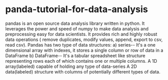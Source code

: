 # panda-tutorial-for-data-analysis
pandas is an open source data analysis library written in python. It leverages the power and speed of numpy to make data analysis and preprocessing easy for data scientists. It provides rich and highly robust 
data operations ( remove duplicates, modify values, append, export to csv, read csv). 
Pandas has two type  of data structures:
a) series-- It's a one dimensional array with indexes, it stores a single column or row of data in a DataFrame
b) DataFrame-- It's a tabular spreadsheet like structure representing rows each of which contains one or multiple columns.
A 1D array(labeled) capable of holding any type of data-series
A 2D data(labeled) structure with columns of potentially different types of data.
